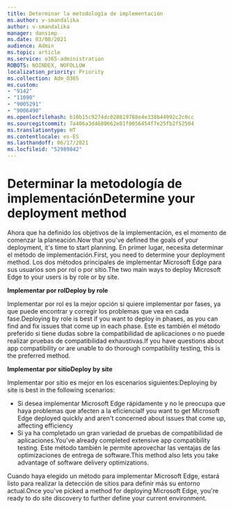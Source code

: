 ```yaml
---
title: Determinar la metodología de implementación
ms.author: v-smandalika
author: v-smandalika
manager: dansimp
ms.date: 03/08/2021
audience: Admin
ms.topic: article
ms.service: o365-administration
ROBOTS: NOINDEX, NOFOLLOW
localization_priority: Priority
ms.collection: Adm_O365
ms.custom:
- "9142"
- "11090"
- "9005291"
- "9006490"
ms.openlocfilehash: b10b15c9274dc028819788e4e338b44992c2c0cc
ms.sourcegitcommit: 7a406a3d4680662e81f0056454f7e25fb2f52504
ms.translationtype: HT
ms.contentlocale: es-ES
ms.lasthandoff: 06/17/2021
ms.locfileid: "52989842"
---
```

# <a name="determine-your-deployment-method"></a><span data-ttu-id="cac67-102">Determinar la metodología de implementación</span><span class="sxs-lookup"><span data-stu-id="cac67-102">Determine your deployment method</span></span>

<span data-ttu-id="cac67-103">Ahora que ha definido los objetivos de la implementación, es el momento de comenzar la planeación.</span><span class="sxs-lookup"><span data-stu-id="cac67-103">Now that you've defined the goals of your deployment, it's time to start planning.</span></span> <span data-ttu-id="cac67-104">En primer lugar, necesita determinar el método de implementación.</span><span class="sxs-lookup"><span data-stu-id="cac67-104">First, you need to determine your deployment method.</span></span> <span data-ttu-id="cac67-105">Los dos métodos principales de implementar Microsoft Edge para sus usuarios son por rol o por sitio.</span><span class="sxs-lookup"><span data-stu-id="cac67-105">The two main ways to deploy Microsoft Edge to your users is by role or by site.</span></span>

<span data-ttu-id="cac67-106">**Implementar por rol**</span><span class="sxs-lookup"><span data-stu-id="cac67-106">**Deploy by role**</span></span>

<span data-ttu-id="cac67-107">Implementar por rol es la mejor opción si quiere implementar por fases, ya que puede encontrar y corregir los problemas que vea en cada fase.</span><span class="sxs-lookup"><span data-stu-id="cac67-107">Deploying by role is best if you want to deploy in phases, as you can find and fix issues that come up in each phase.</span></span> <span data-ttu-id="cac67-108">Este es también el método preferido si tiene dudas sobre la compatibilidad de aplicaciones o no puede realizar pruebas de compatibilidad exhaustivas.</span><span class="sxs-lookup"><span data-stu-id="cac67-108">If you have questions about app compatibility or are unable to do thorough compatibility testing, this is the preferred method.</span></span>

<span data-ttu-id="cac67-109">**Implementar por sitio**</span><span class="sxs-lookup"><span data-stu-id="cac67-109">**Deploy by site**</span></span>

<span data-ttu-id="cac67-110">Implementar por sitio es mejor en los escenarios siguientes:</span><span class="sxs-lookup"><span data-stu-id="cac67-110">Deploying by site is best in the following scenarios:</span></span>
- <span data-ttu-id="cac67-111">Si desea implementar Microsoft Edge rápidamente y no le preocupa que haya problemas que afecten a la eficiencia</span><span class="sxs-lookup"><span data-stu-id="cac67-111">If you want to get Microsoft Edge deployed quickly and aren't concerned about issues that come up, affecting efficiency</span></span>
- <span data-ttu-id="cac67-112">Si ya ha completado un gran variedad de pruebas de compatibilidad de aplicaciones.</span><span class="sxs-lookup"><span data-stu-id="cac67-112">You've already completed extensive app compatibility testing.</span></span> <span data-ttu-id="cac67-113">Este método también le permite aprovechar las ventajas de las optimizaciones de entrega de software.</span><span class="sxs-lookup"><span data-stu-id="cac67-113">This method also lets you take advantage of software delivery optimizations.</span></span>

<span data-ttu-id="cac67-114">Cuando haya elegido un método para implementar Microsoft Edge, estará listo para realizar la detección de sitios para definir más su entorno actual.</span><span class="sxs-lookup"><span data-stu-id="cac67-114">Once you've picked a method for deploying Microsoft Edge, you're ready to do site discovery to further define your current environment.</span></span>
